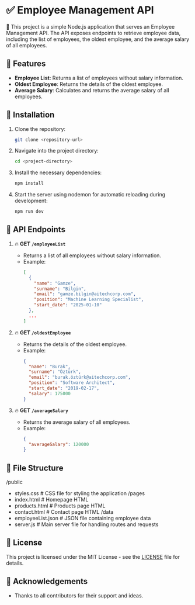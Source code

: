 # ✅ Employee Management API

🚀 This project is a simple Node.js application that serves an Employee Management API. The API exposes endpoints to retrieve employee data, including the list of employees, the oldest employee, and the average salary of all employees.

## 🔹 Features

- **Employee List**: Returns a list of employees without salary information.
- **Oldest Employee**: Returns the details of the oldest employee.
- **Average Salary**: Calculates and returns the average salary of all employees.

## 🔹 Installation

1. Clone the repository:
    ```bash
    git clone <repository-url>
    ```

2. Navigate into the project directory:
    ```bash
    cd <project-directory>
    ```

3. Install the necessary dependencies:
    ```bash
    npm install
    ```

4. Start the server using nodemon for automatic reloading during development:
    ```bash
    npm run dev
    ```

## 🔹 API Endpoints

1. 🔥 **GET `/employeeList`**
    - Returns a list of all employees without salary information.
    - Example:
      ```json
      [
        {
          "name": "Gamze",
          "surname": "Bilgin",
          "email": "gamze.bilgin@aitechcorp.com",
          "position": "Machine Learning Specialist",
          "start_date": "2025-01-10"
        },
        ...
      ]
      ```

2. 🔥 **GET `/oldestEmployee`**
    - Returns the details of the oldest employee.
    - Example:
      ```json
      {
        "name": "Burak",
        "surname": "Öztürk",
        "email": "burak.öztürk@aitechcorp.com",
        "position": "Software Architect",
        "start_date": "2019-02-17",
        "salary": 175000
      }
      ```

3. 🔥 **GET `/averageSalary`**
    - Returns the average salary of all employees.
    - Example:
      ```json
      {
        "averageSalary": 120000
      }
      ```

## 🔹 File Structure

/public
 - styles.css # CSS file for styling the application /pages
 - index.html # Homepage HTML
 - products.html # Products page HTML
 - contact.html # Contact page HTML /data
 - employeeList.json # JSON file containing employee data
 - server.js # Main server file for handling routes and requests


## 🔹 License

This project is licensed under the MIT License - see the [LICENSE](LICENSE) file for details.

## 🔹 Acknowledgements

- Thanks to all contributors for their support and ideas.
